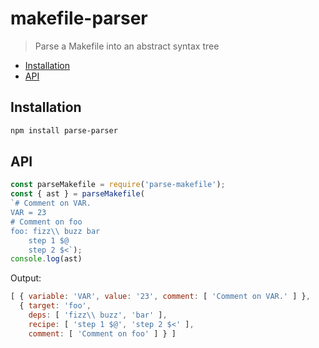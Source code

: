 # makefile-parser

> Parse a Makefile into an abstract syntax tree

<!-- BEGIN-MARKDOWN-TOC -->
* [Installation](#installation)
* [API](#api)
<!-- END-MARKDOWN-TOC -->

## Installation

```sh
npm install parse-parser
```

## API

```js
const parseMakefile = require('parse-makefile');
const { ast } = parseMakefile(
`# Comment on VAR.
VAR = 23
# Comment on foo
foo: fizz\\ buzz bar
	step 1 $@
	step 2 $<`);
console.log(ast)
```

Output:

```js
[ { variable: 'VAR', value: '23', comment: [ 'Comment on VAR.' ] },
  { target: 'foo',
    deps: [ 'fizz\\ buzz', 'bar' ],
    recipe: [ 'step 1 $@', 'step 2 $<' ],
    comment: [ 'Comment on foo' ] } ]
```
